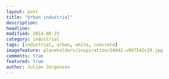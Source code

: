 ```yaml
---
layout: post
title: "Urban industrial"
description:
headline:
modified: 2014-08-23
category: industrial
tags: [industrial, urban, white, concrete]
imagefeature: placeholders/inspiration/24842-u907542c39.jpg
comments: true
featured: true
author: Julian Jorgensen
---
```

